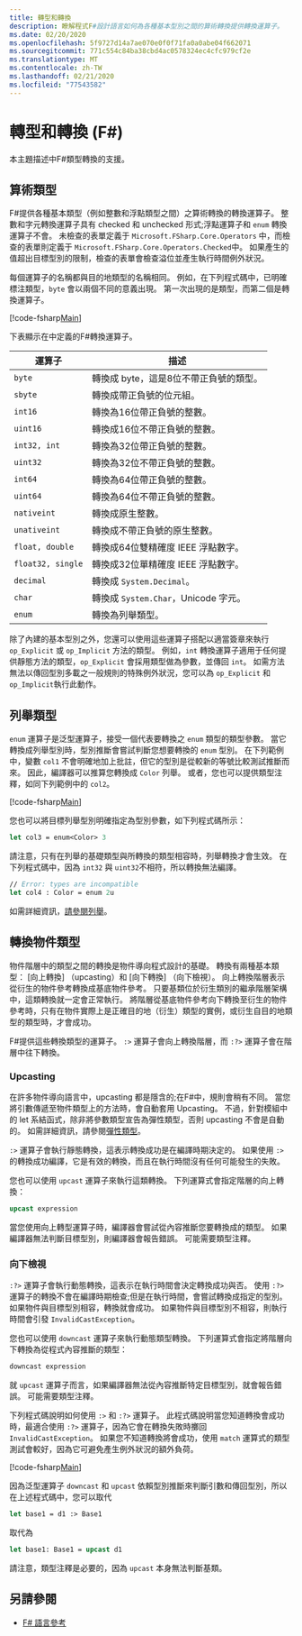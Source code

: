 ```yaml
---
title: 轉型和轉換
description: 瞭解程式F#設計語言如何為各種基本型別之間的算術轉換提供轉換運算子。
ms.date: 02/20/2020
ms.openlocfilehash: 5f9727d14a7ae070e0f0f71fa0a0abe04f662071
ms.sourcegitcommit: 771c554c84ba38cbd4ac0578324ec4cfc979cf2e
ms.translationtype: MT
ms.contentlocale: zh-TW
ms.lasthandoff: 02/21/2020
ms.locfileid: "77543582"
---
```

# <a name="casting-and-conversions-f"></a>轉型和轉換 (F#)

本主題描述中F#類型轉換的支援。

## <a name="arithmetic-types"></a>算術類型

F#提供各種基本類型（例如整數和浮點類型之間）之算術轉換的轉換運算子。 整數和字元轉換運算子具有 checked 和 unchecked 形式;浮點運算子和 `enum` 轉換運算子不會。 未檢查的表單定義于 `Microsoft.FSharp.Core.Operators` 中，而檢查的表單則定義于 `Microsoft.FSharp.Core.Operators.Checked`中。 如果產生的值超出目標型別的限制，檢查的表單會檢查溢位並產生執行時間例外狀況。

每個運算子的名稱都與目的地類型的名稱相同。 例如，在下列程式碼中，已明確標注類型，`byte` 會以兩個不同的意義出現。 第一次出現的是類型，而第二個是轉換運算子。

[!code-fsharp[Main](~/samples/snippets/fsharp/lang-ref-2/snippet4401.fs)]

下表顯示在中定義的F#轉換運算子。

|運算子|描述|
|--------|-----------|
|`byte`|轉換成 byte，這是8位不帶正負號的類型。|
|`sbyte`|轉換成帶正負號的位元組。|
|`int16`|轉換為16位帶正負號的整數。|
|`uint16`|轉換成16位不帶正負號的整數。|
|`int32, int`|轉換為32位帶正負號的整數。|
|`uint32`|轉換為32位不帶正負號的整數。|
|`int64`|轉換為64位帶正負號的整數。|
|`uint64`|轉換為64位不帶正負號的整數。|
|`nativeint`|轉換成原生整數。|
|`unativeint`|轉換成不帶正負號的原生整數。|
|`float, double`|轉換成64位雙精確度 IEEE 浮點數字。|
|`float32, single`|轉換成32位單精確度 IEEE 浮點數字。|
|`decimal`|轉換成 `System.Decimal`。|
|`char`|轉換成 `System.Char`，Unicode 字元。|
|`enum`|轉換為列舉類型。|

除了內建的基本型別之外，您還可以使用這些運算子搭配以適當簽章來執行 `op_Explicit` 或 `op_Implicit` 方法的類型。 例如，`int` 轉換運算子適用于任何提供靜態方法的類型，`op_Explicit` 會採用類型做為參數，並傳回 `int`。 如需方法無法以傳回型別多載之一般規則的特殊例外狀況，您可以為 `op_Explicit` 和 `op_Implicit`執行此動作。

## <a name="enumerated-types"></a>列舉類型

`enum` 運算子是泛型運算子，接受一個代表要轉換之 `enum` 類型的類型參數。 當它轉換成列舉型別時，型別推斷會嘗試判斷您想要轉換的 `enum` 型別。 在下列範例中，變數 `col1` 不會明確地加上批註，但它的型別是從較新的等號比較測試推斷而來。 因此，編譯器可以推算您轉換成 `Color` 列舉。 或者，您也可以提供類型注釋，如同下列範例中的 `col2`。

[!code-fsharp[Main](~/samples/snippets/fsharp/lang-ref-2/snippet4402.fs)]

您也可以將目標列舉型別明確指定為型別參數，如下列程式碼所示：

```fsharp
let col3 = enum<Color> 3
```

請注意，只有在列舉的基礎類型與所轉換的類型相容時，列舉轉換才會生效。 在下列程式碼中，因為 `int32` 與 `uint32`不相符，所以轉換無法編譯。

```fsharp
// Error: types are incompatible
let col4 : Color = enum 2u
```

如需詳細資訊，[請參閱列舉](enumerations.md)。

## <a name="casting-object-types"></a>轉換物件類型

物件階層中的類型之間的轉換是物件導向程式設計的基礎。 轉換有兩種基本類型： [向上轉換] （upcasting）和 [向下轉換] （向下檢視）。 向上轉換階層表示從衍生的物件參考轉換成基底物件參考。 只要基類位於衍生類別的繼承階層架構中，這類轉換就一定會正常執行。 將階層從基底物件參考向下轉換至衍生的物件參考時，只有在物件實際上是正確目的地（衍生）類型的實例，或衍生自目的地類型的類型時，才會成功。

F#提供這些轉換類型的運算子。 `:>` 運算子會向上轉換階層，而 `:?>` 運算子會在階層中往下轉換。

### <a name="upcasting"></a>Upcasting

在許多物件導向語言中，upcasting 都是隱含的;在F#中，規則會稍有不同。 當您將引數傳遞至物件類型上的方法時，會自動套用 Upcasting。 不過，針對模組中的 let 系結函式，除非將參數類型宣告為彈性類型，否則 upcasting 不會是自動的。 如需詳細資訊，請參閱[彈性類型](flexible-Types.md)。

`:>` 運算子會執行靜態轉換，這表示轉換成功是在編譯時期決定的。 如果使用 `:>` 的轉換成功編譯，它是有效的轉換，而且在執行時間沒有任何可能發生的失敗。

您也可以使用 `upcast` 運算子來執行這類轉換。 下列運算式會指定階層的向上轉換：

```fsharp
upcast expression
```

當您使用向上轉型運算子時，編譯器會嘗試從內容推斷您要轉換成的類型。 如果編譯器無法判斷目標型別，則編譯器會報告錯誤。 可能需要類型注釋。

### <a name="downcasting"></a>向下檢視

`:?>` 運算子會執行動態轉換，這表示在執行時間會決定轉換成功與否。 使用 `:?>` 運算子的轉換不會在編譯時期檢查;但是在執行時間，會嘗試轉換成指定的型別。 如果物件與目標型別相容，轉換就會成功。 如果物件與目標型別不相容，則執行時間會引發 `InvalidCastException`。

您也可以使用 `downcast` 運算子來執行動態類型轉換。 下列運算式會指定將階層向下轉換為從程式內容推斷的類型：

```fsharp
downcast expression
```

就 `upcast` 運算子而言，如果編譯器無法從內容推斷特定目標型別，就會報告錯誤。 可能需要類型注釋。

下列程式碼說明如何使用 `:>` 和 `:?>` 運算子。 此程式碼說明當您知道轉換會成功時，最適合使用 `:?>` 運算子，因為它會在轉換失敗時擲回 `InvalidCastException`。 如果您不知道轉換將會成功，使用 `match` 運算式的類型測試會較好，因為它可避免產生例外狀況的額外負荷。

[!code-fsharp[Main](~/samples/snippets/fsharp/lang-ref-2/snippet4403.fs)]

因為泛型運算子 `downcast` 和 `upcast` 依賴型別推斷來判斷引數和傳回型別，所以在上述程式碼中，您可以取代

```fsharp
let base1 = d1 :> Base1
```

取代為

```fsharp
let base1: Base1 = upcast d1
```

請注意，類型注釋是必要的，因為 `upcast` 本身無法判斷基類。

## <a name="see-also"></a>另請參閱

- [F# 語言參考](index.md)
